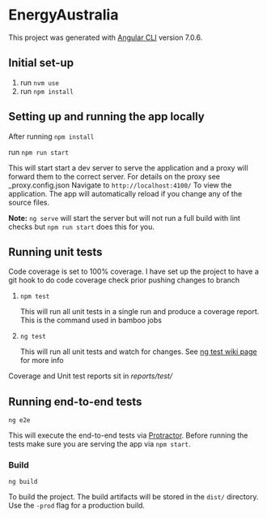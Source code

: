 # EnergyAustralia

This project was generated with [Angular CLI](https://github.com/angular/angular-cli) version 7.0.6.

## Initial set-up 
  1. run `nvm use`
  2. run `npm install`

## Setting up and running the app locally

After running `npm install`

run `npm run start`

This will start start a dev server to serve the application and a proxy will forward them to the correct server. For details on the proxy see _proxy.config.json
Navigate to `http://localhost:4100/` To view the application. The app will automatically reload if you change any of the source files.

**Note:** `ng serve` will start the server but will not run a full build with lint checks but `npm run start` does this for you. 

## Running unit tests
Code coverage is set to 100% coverage. I have set up the project to have a git hook to do code coverage check prior pushing changes to branch 

1. `npm test`

   This will run all unit tests in a single run and produce a coverage report. This is the command used in bamboo jobs

1. `ng test` 

   This will run all unit tests and watch for changes. See [ng test wiki page](https://github.com/angular/angular-cli/wiki/test) for more info

Coverage and Unit test reports sit in _reports/test/_

## Running end-to-end tests

`ng e2e` 

This will execute the end-to-end tests via [Protractor](http://www.protractortest.org/).
Before running the tests make sure you are serving the app via `npm start`.


### Build

`ng build` 

To build the project. The build artifacts will be stored in the `dist/` directory. Use the `-prod` flag for a production build.
